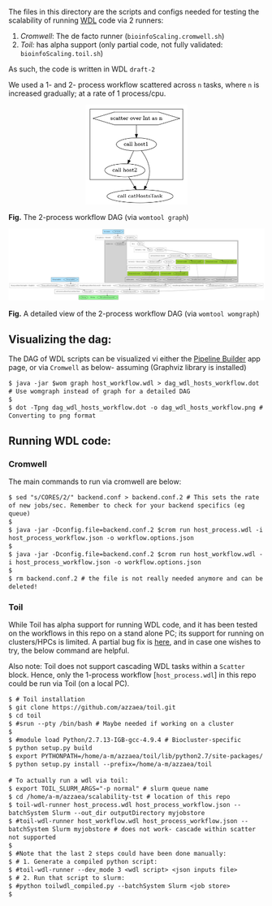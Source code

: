 The files in this directory are the scripts and configs needed for testing the scalability of running [WDL](https://github.com/openwdl/wdl) code via 2 runners:
1. _Cromwell_: The de facto runner (`bioinfoScaling.cromwell.sh`)
2. _Toil:_ has alpha support (only partial code, not fully validated: `bioinfoScaling.toil.sh`)

As such, the code is written in WDL `draft-2`

We used a 1- and 2- process workflow scattered across `n` tasks, where `n` is increased gradually; at a rate of 1 process/cpu.

<p align="center">
  <img src="dag_wdl_graph_hosts_workflow.png" width =200>
</p>

**Fig.** The 2-process workflow DAG (via `womtool graph`)


<p align="center">
    <img src="dag_wdl_womgraph_hosts_workflow.png" width=750 >
</p>


**Fig.** A detailed view of the 2-process workflow DAG (via `womtool womgraph`)


## Visualizing the dag:

The DAG of WDL scripts can be visualized vi either the [Pipeline Builder](http://pb.opensource.epam.com/) app page, or via `Cromwell` as below- assuming (Graphviz library is installed)

```
$ java -jar $wom graph host_workflow.wdl > dag_wdl_hosts_workflow.dot # Use womgraph instead of graph for a detailed DAG
$
$ dot -Tpng dag_wdl_hosts_workflow.dot -o dag_wdl_hosts_workflow.png # Converting to png format
```

## Running WDL code:

### Cromwell

The main commands to run via cromwell are below:

```
$ sed "s/CORES/2/" backend.conf > backend.conf.2 # This sets the rate of new jobs/sec. Remember to check for your backend specifics (eg queue)
$
$ java -jar -Dconfig.file=backend.conf.2 $crom run host_process.wdl -i host_process_workflow.json -o workflow.options.json
$
$ java -jar -Dconfig.file=backend.conf.2 $crom run host_workflow.wdl -i host_process_workflow.json -o workflow.options.json
$
$ rm backend.conf.2 # the file is not really needed anymore and can be deleted!
```



### Toil

While Toil has alpha support for running WDL code, and it has been tested on the workflows in this repo on a stand alone PC; its support for running on clusters/HPCs is limited. A partial bug fix is [here](https://github.com/azzaea/toil.git), and in case one wishes to try, the below command are helpful.

Also note: Toil does not support cascading WDL tasks within a `Scatter` block. Hence, only the 1-process workflow [`host_process.wdl`] in this repo could be run via Toil (on a local PC).

```
$ # Toil installation
$ git clone https://github.com/azzaea/toil.git
$ cd toil
$ #srun --pty /bin/bash # Maybe needed if working on a cluster
$
$ #module load Python/2.7.13-IGB-gcc-4.9.4 # Biocluster-specific
$ python setup.py build
$ export PYTHONPATH=/home/a-m/azzaea/toil/lib/python2.7/site-packages/
$ python setup.py install --prefix=/home/a-m/azzaea/toil

# To actually run a wdl via toil:
$ export TOIL_SLURM_ARGS="-p normal" # slurm queue name
$ cd /home/a-m/azzaea/scalability-tst # location of this repo
$ toil-wdl-runner host_process.wdl host_process_workflow.json --batchSystem Slurm --out_dir outputDirectory myjobstore 
$ #toil-wdl-runner host_workflow.wdl host_process_workflow.json --batchSystem Slurm myjobstore # does not work- cascade within scatter not supported
$
$ #Note that the last 2 steps could have been done manually:
$ # 1. Generate a compiled python script:
$ #toil-wdl-runner --dev_mode 3 <wdl script> <json inputs file>
$ # 2. Run that script to slurm:
$ #python toilwdl_compiled.py --batchSystem Slurm <job store>
$
```



